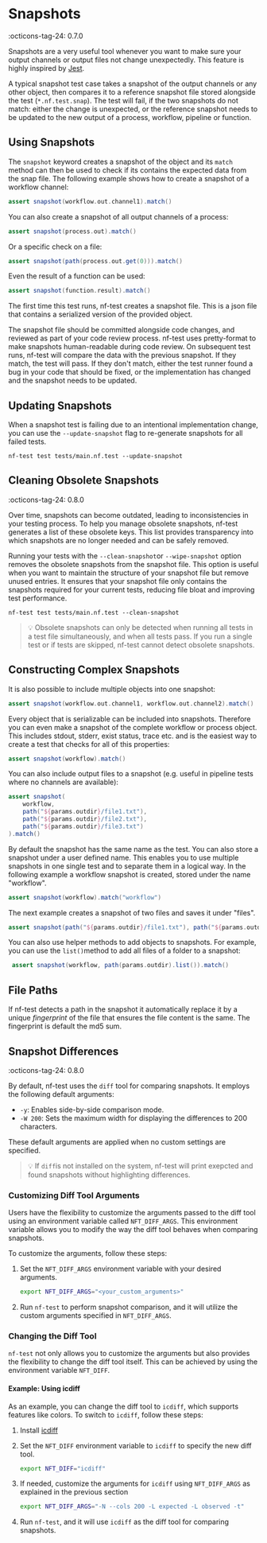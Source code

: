 # Snapshots
:octicons-tag-24: 0.7.0

Snapshots are a very useful tool whenever you want to make sure your output channels or output files not change unexpectedly. This feature is highly inspired by [Jest](https://jestjs.io/).

A typical snapshot test case takes a snapshot of the output channels or any other object, then compares it to a reference snapshot file stored alongside the test (`*.nf.test.snap`). The test will fail, if the two snapshots do not match: either the change is unexpected, or the reference snapshot needs to be updated to the new output of a process, workflow, pipeline or function.


## Using Snapshots

The `snapshot` keyword creates a snapshot of the object and its `match` method can then be used to check if its contains the expected data from the snap file. The following example shows how to create a snapshot of a workflow channel:

```Groovy
assert snapshot(workflow.out.channel1).match()
```

You can also create a snapshot of all output channels of a process:

```Groovy
assert snapshot(process.out).match()
```

Or a specific check on a file:

```Groovy
assert snapshot(path(process.out.get(0))).match()
```

Even the result of a function can be used:

```Groovy
assert snapshot(function.result).match()
```

The first time this test runs, nf-test creates a snapshot file. This is a json file that contains a serialized version of the provided object.

The snapshot file should be committed alongside code changes, and reviewed as part of your code review process. nf-test uses pretty-format to make snapshots human-readable during code review. On subsequent test runs, nf-test will compare the data with the previous snapshot. If they match, the test will pass. If they don't match, either the test runner found a bug in your code that should be fixed, or the implementation has changed and the snapshot needs to be updated.

## Updating Snapshots

When a snapshot test is failing due to an intentional implementation change, you can use the `--update-snapshot` flag to re-generate snapshots for all failed tests.

```
nf-test test tests/main.nf.test --update-snapshot
```

## Cleaning Obsolete Snapshots

:octicons-tag-24: 0.8.0

Over time, snapshots can become outdated, leading to inconsistencies in your testing process. To help you manage obsolete snapshots, nf-test generates a list of these obsolete keys.
This list provides transparency into which snapshots are no longer needed and can be safely removed.

Running your tests with the `--clean-snapshot`or `--wipe-snapshot` option removes the obsolete snapshots from the snapshot file.
This option is useful when you want to maintain the structure of your snapshot file but remove unused entries.
It ensures that your snapshot file only contains the snapshots required for your current tests, reducing file bloat and improving test performance.

```
nf-test test tests/main.nf.test --clean-snapshot
```

>:bulb: Obsolete snapshots can only be detected when running all tests in a test file simultaneously, and when all tests pass. If you run a single test or if tests are skipped, nf-test cannot detect obsolete snapshots.


## Constructing Complex Snapshots

It is also possible to include multiple objects into one snapshot:

```Groovy
assert snapshot(workflow.out.channel1, workflow.out.channel2).match()
```

Every object that is serializable can be included into snapshots. Therefore you can even make a snapshot of the complete workflow or process object. This includes stdout, stderr, exist status, trace etc.  and is the easiest way to create a test that checks for all of this properties:

```Groovy
assert snapshot(workflow).match()
```

You can also include output files to a snapshot (e.g. useful in pipeline tests where no channels are available):

```Groovy
assert snapshot(
    workflow,
    path("${params.outdir}/file1.txt"),
    path("${params.outdir}/file2.txt"),
    path("${params.outdir}/file3.txt")
).match()
```

By default the snapshot has the same name as the test. You can also store a snapshot under a user defined name. This enables you to use multiple snapshots in one single test and to separate them in a logical way. In the following example a workflow snapshot is created, stored under the name "workflow".

```Groovy
assert snapshot(workflow).match("workflow")
```

The next example creates a snapshot of two files and saves it under "files".

```Groovy
assert snapshot(path("${params.outdir}/file1.txt"), path("${params.outdir}/file2.txt")).match("files")
```

You can also use helper methods to add objects to snapshots. For example, you can use the `list()`method to add all files of a folder to a snapshot:

```Groovy
 assert snapshot(workflow, path(params.outdir).list()).match()
```

## File Paths

If nf-test detects a path in the snapshot it automatically replace it by a unique *fingerprint* of the file that ensures the file content is the same. The fingerprint is default the md5 sum.


## Snapshot Differences

:octicons-tag-24: 0.8.0

By default, nf-test uses the `diff` tool for comparing snapshots. It employs the following default arguments:

- `-y`: Enables side-by-side comparison mode.
- `-W 200`: Sets the maximum width for displaying the differences to 200 characters.

These default arguments are applied when no custom settings are specified.

>:bulb: If `diff`is not installed on the system, nf-test will print exepcted and found snapshots without highlighting differences.


### Customizing Diff Tool Arguments

Users have the flexibility to customize the arguments passed to the diff tool using an environment variable called `NFT_DIFF_ARGS`. This environment variable allows you to modify the way the diff tool behaves when comparing snapshots.

To customize the arguments, follow these steps:

1. Set the `NFT_DIFF_ARGS` environment variable with your desired arguments.

    ```bash
    export NFT_DIFF_ARGS="<your_custom_arguments>"
    ```

2. Run `nf-test` to perform snapshot comparison, and it will utilize the custom arguments specified in `NFT_DIFF_ARGS`.

### Changing the Diff Tool

`nf-test` not only allows you to customize the arguments but also provides the flexibility to change the diff tool itself. This can be achieved by using the environment variable `NFT_DIFF`.

#### Example: Using icdiff

As an example, you can change the diff tool to `icdiff`, which supports features like colors. To switch to `icdiff`, follow these steps:

1. Install [icdiff](https://github.com/jeffkaufman/icdiff)

2. Set the `NFT_DIFF` environment variable to `icdiff` to specify the new diff tool.

    ```bash
    export NFT_DIFF="icdiff"
    ```

3. If needed, customize the arguments for `icdiff` using `NFT_DIFF_ARGS` as explained in the previous section

    ```bash
    export NFT_DIFF_ARGS="-N --cols 200 -L expected -L observed -t"
    ```

4. Run `nf-test`, and it will use `icdiff` as the diff tool for comparing snapshots.
